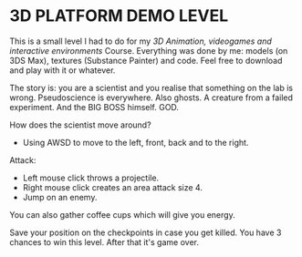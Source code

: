 # 3D PLATFORM DEMO LEVEL
This is a small level I had to do for my _3D Animation, videogames and interactive environments_ Course. 
Everything was done by me: models (on 3DS Max), textures (Substance Painter) and code. Feel free to download and play with it or whatever.

The story is: you are a scientist and you realise that something on the lab is wrong. Pseudoscience is everywhere. Also ghosts. A creature from a 
failed experiment. And the BIG BOSS himself. GOD. 

How does the scientist move around?
- Using AWSD to move to the left, front, back and to the right.

Attack:
- Left mouse click throws a projectile. 
- Right mouse click creates an area attack size 4.
- Jump on an enemy.

You can also gather coffee cups which will give you energy.

Save your position on the checkpoints in case you get killed. You have 3 chances to win this level. After that it's game over.